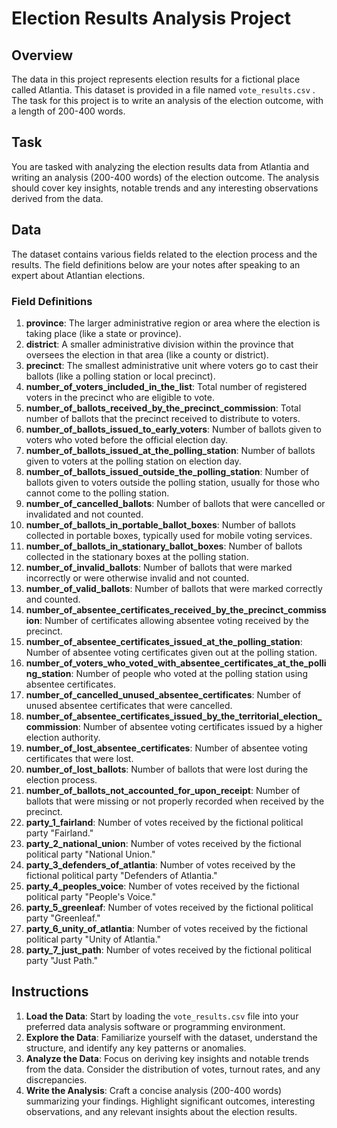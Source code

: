 # Election Results Analysis Project

## Overview

The data in this project represents election results for a fictional place called Atlantia. This dataset is provided in a file named `vote_results.csv` . The task for this project is to write an analysis of the election outcome, with a length of 200-400 words.

## Task

You are tasked with analyzing the election results data from Atlantia and writing an analysis (200-400 words) of the election outcome. The analysis should cover key insights, notable trends and any interesting observations derived from the data.

## Data

The dataset contains various fields related to the election process and the results. The field definitions below are your notes after speaking to an expert about Atlantian elections.

### Field Definitions

01. **province**: The larger administrative region or area where the election is taking place (like a state or province).
02. **district**: A smaller administrative division within the province that oversees the election in that area (like a county or district).
03. **precinct**: The smallest administrative unit where voters go to cast their ballots (like a polling station or local precinct).
04. **number_of_voters_included_in_the_list**: Total number of registered voters in the precinct who are eligible to vote.
05. **number_of_ballots_received_by_the_precinct_commission**: Total number of ballots that the precinct received to distribute to voters.
06. **number_of_ballots_issued_to_early_voters**: Number of ballots given to voters who voted before the official election day.
07. **number_of_ballots_issued_at_the_polling_station**: Number of ballots given to voters at the polling station on election day.
08. **number_of_ballots_issued_outside_the_polling_station**: Number of ballots given to voters outside the polling station, usually for those who cannot come to the polling station.
09. **number_of_cancelled_ballots**: Number of ballots that were cancelled or invalidated and not counted.
10. **number_of_ballots_in_portable_ballot_boxes**: Number of ballots collected in portable boxes, typically used for mobile voting services.
11. **number_of_ballots_in_stationary_ballot_boxes**: Number of ballots collected in the stationary boxes at the polling station.
12. **number_of_invalid_ballots**: Number of ballots that were marked incorrectly or were otherwise invalid and not counted.
13. **number_of_valid_ballots**: Number of ballots that were marked correctly and counted.
14. **number_of_absentee_certificates_received_by_the_precinct_commission**: Number of certificates allowing absentee voting received by the precinct.
15. **number_of_absentee_certificates_issued_at_the_polling_station**: Number of absentee voting certificates given out at the polling station.
16. **number_of_voters_who_voted_with_absentee_certificates_at_the_polling_station**: Number of people who voted at the polling station using absentee certificates.
17. **number_of_cancelled_unused_absentee_certificates**: Number of unused absentee certificates that were cancelled.
18. **number_of_absentee_certificates_issued_by_the_territorial_election_commission**: Number of absentee voting certificates issued by a higher election authority.
19. **number_of_lost_absentee_certificates**: Number of absentee voting certificates that were lost.
20. **number_of_lost_ballots**: Number of ballots that were lost during the election process.
21. **number_of_ballots_not_accounted_for_upon_receipt**: Number of ballots that were missing or not properly recorded when received by the precinct.
22. **party_1_fairland**: Number of votes received by the fictional political party "Fairland."
23. **party_2_national_union**: Number of votes received by the fictional political party "National Union."
24. **party_3_defenders_of_atlantia**: Number of votes received by the fictional political party "Defenders of Atlantia."
25. **party_4_peoples_voice**: Number of votes received by the fictional political party "People's Voice."
26. **party_5_greenleaf**: Number of votes received by the fictional political party "Greenleaf."
27. **party_6_unity_of_atlantia**: Number of votes received by the fictional political party "Unity of Atlantia."
28. **party_7_just_path**: Number of votes received by the fictional political party "Just Path."

## Instructions

01. **Load the Data**: Start by loading the `vote_results.csv` file into your preferred data analysis software or programming environment.
02. **Explore the Data**: Familiarize yourself with the dataset, understand the structure, and identify any key patterns or anomalies.
03. **Analyze the Data**: Focus on deriving key insights and notable trends from the data. Consider the distribution of votes, turnout rates, and any discrepancies.
04. **Write the Analysis**: Craft a concise analysis (200-400 words) summarizing your findings. Highlight significant outcomes, interesting observations, and any relevant insights about the election results.
